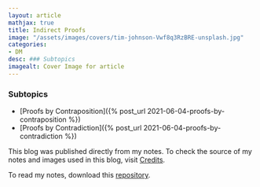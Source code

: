 ```yaml
---
layout: article
mathjax: true
title: Indirect Proofs
image: "/assets/images/covers/tim-johnson-Vwf8q3RzBRE-unsplash.jpg"
categories:
- DM
desc: ### Subtopics 
imagealt: Cover Image for article
---
```


### Subtopics
- [Proofs by Contraposition]({% post_url 2021-06-04-proofs-by-contraposition %})
- [Proofs by Contradiction]({% post_url 2021-06-04-proofs-by-contradiction %})

This blog was published directly from my notes.
To check the source of my notes and images used in this blog, visit <a href="/credits.html" target="_blank">Credits</a>.

To read my notes, download this <a href="https://github.com/bovem/CS" target="blank">repository</a>.